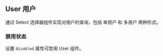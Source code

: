 <div class="demo-header">
<p class="overviewicon">
  <span class="wapi-form-user"/>
</p>

## User 用户

<nova-uxlink widget-name="User"></nova-uxlink>

通过 Select 选择器组件实现对用户的查询，包括 单用户 和 多用户 两种形式。
</div>

### 禁用状态

设置 `disabled` 属性可禁用 User 组件。

<nova-demo-view link="user/dynamic-disable"></nova-demo-view>

<br>
